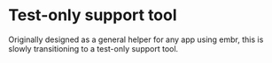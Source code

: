 # Test-only support tool

Originally designed as a general helper for any app using embr,
this is slowly transitioning to a test-only support tool.